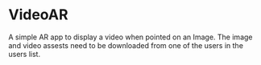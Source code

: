 # VideoAR
A simple AR app to display a video when pointed on an Image.
The image and video assests need to be downloaded from one of the users in the users list.
